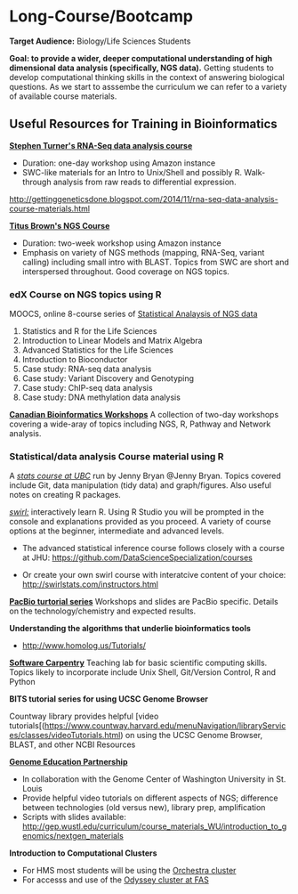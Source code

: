 
# Long-Course/Bootcamp

**Target Audience:** Biology/Life Sciences Students

**Goal: to provide a wider, deeper computational understanding of high dimensional data analysis (specifically, NGS data).** Getting students to develop computational thinking skills in the context of answering biological questions. As we start to asssembe the curriculum we can refer to a variety of available course materials.

## Useful Resources for Training in Bioinformatics

[**Stephen Turner's RNA-Seq data analysis course**](http://bioconnector.github.io/workshops/lessons/rnaseq-1day/)                      
* Duration: one-day workshop using Amazon instance
* SWC-like materials for an Intro to Unix/Shell and possibly R. Walk-through analysis from raw reads to differential expression. 

http://gettinggeneticsdone.blogspot.com/2014/11/rna-seq-data-analysis-course-materials.html

[**Titus Brown's NGS Course**](http://angus.readthedocs.org/en/2014/) 
* Duration: two-week workshop using Amazon instance
* Emphasis on variety of NGS methods (mapping, RNA-Seq, variant calling) including small intro with BLAST. Topics from SWC are short and interspersed throughout. Good coverage on NGS topics.


### edX Course on NGS topics using R
MOOCS, online 8-course series of [Statistical Analaysis of NGS data](http://simplystatistics.org/2014/11/25/harvardx-biomedical-data-science-open-online-training-curriculum-launches-on-january-19/)

1. Statistics and R for the Life Sciences
2. Introduction to Linear Models and Matrix Algebra
3. Advanced Statistics for the Life Sciences
4. Introduction to Bioconductor
5. Case study: RNA-seq data analysis
6. Case study: Variant Discovery and Genotyping
7. Case study: ChIP-seq data analysis
8. Case study: DNA methylation data analysis

[**Canadian Bioinformatics Workshops**](http://bioinformatics.ca/workshops/2014)
A collection of two-day workshops covering a wide-aray of topics including NGS, R, Pathway and Network analysis.

### Statistical/data analysis Course material using R
A [_stats course at UBC_](http://stat545-ubc.github.io/topics.html) run by Jenny Bryan @Jenny Bryan. Topics covered include Git, data manipulation (tidy data) and graph/figures. Also useful notes on creating R packages.

[_swirl:_](http://swirlstats.com/) interactively learn R. Using R Studio you will be prompted in the console and explanations provided as you proceed. A variety of course options at the beginner, intermediate and advanced levels. 

* The advanced statistical inference course follows closely with a course at JHU:
https://github.com/DataScienceSpecialization/courses

* Or create your own swirl course with interatcive content of your choice:
http://swirlstats.com/instructors.html

[**PacBio turtorial series**](https://github.com/PacificBiosciences/Bioinformatics-Training/wiki)
Workshops and slides are PacBio specific. Details on the technology/chemistry and expected results.

**Understanding the algorithms that underlie bioinformatics tools**

* http://www.homolog.us/Tutorials/

[**Software Carpentry**](http://software-carpentry.org/lessons.html)
Teaching lab for basic scientific computing skills. Topics likely to incorporate include Unix Shell, Git/Version Control, R and Python 

**BITS tutorial series for using UCSC Genome Browser**

Countway library provides helpful [video tutorials[(https://www.countway.harvard.edu/menuNavigation/libraryServices/classes/videoTutorials.html) on using the UCSC Genome Browser, BLAST, and other NCBI Resources

[**Genome Education Partnership**](http://gep.wustl.edu/)

* In collaboration with the Genome Center of Washington University in St. Louis
* Provide helpful video tutorials on different aspects of NGS; difference between technologies (old versus new), library prep, amplification
* Scripts with slides available: http://gep.wustl.edu/curriculum/course_materials_WU/introduction_to_genomics/nextgen_materials


**Introduction to Computational Clusters**  
 
* For HMS most students will be using the [Orchestra cluster](https://wiki.med.harvard.edu/pub/Orchestra/UserTraining/Intro_Orchestra.pdf)
* For accesss and use of the [Odyssey cluster at FAS](https://software.rc.fas.harvard.edu/training/workshop_intro_cluster/latest/#(1))

	
